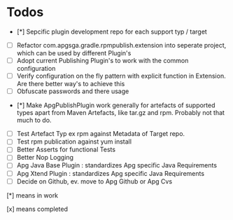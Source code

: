 # Todos

- [*] Sepcific plugin development repo for each support typ / target
- [ ] Refactor com.apgsga.gradle.rpmpublish.extension into seperate project, which can be used by different Plugin's
- [ ] Adopt current Publishing Plugin's to work with the common configuration
- [ ] Verify configuration on the fly pattern with explicit function in Extension. Are there better way's to achieve this
- [ ] Obfuscate passwords and there usage
- [*] Make ApgPublishPlugin work generally for artefacts of supported types apart from Maven Artefacts, like tar.gz and rpm. Probably not that much to do.
- [ ] Test Artefact Typ ex rpm against Metadata of Target repo. 
- [ ] Test rpm publication against yum install
- [ ] Better Asserts for functional Tests 
- [ ] Better Nop Logging 
- [ ] Apg Java Base Plugin : standardizes  Apg specific Java Requirements
- [ ] Apg Xtend Plugin : standardizes  Apg specific Java Requirements
- [ ] Decide on Github, ev. move to Apg Github or Apg Cvs

[*] means in work 

[x] means completed